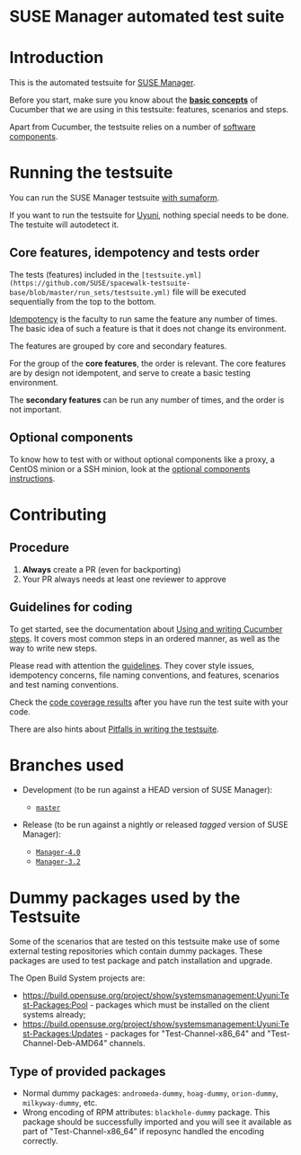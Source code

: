 # SUSE Manager automated test suite

# Introduction

This is the automated testsuite for [SUSE Manager](https://www.suse.com/products/suse-manager/).

Before you start, make sure you know about the [**basic concepts**](https://cucumber.io/docs/gherkin/reference) of Cucumber that we are using in this testsuite: features, scenarios and steps.

Apart from Cucumber, the testsuite relies on a number of [software components](documentation/software-components.md).


# Running the testsuite

You can run the SUSE Manager testsuite [with sumaform](https://github.com/uyuni-project/sumaform/blob/master/README_ADVANCED.md#cucumber-testsuite).

If you want to run the testsuite for [Uyuni](https://www.uyuni-project.org), nothing special needs to be done. The testuite will autodetect it.

## Core features, idempotency and tests order

The tests (features) included in the `[testsuite.yml](https://github.com/SUSE/spacewalk-testsuite-base/blob/master/run_sets/testsuite.yml)` file will be executed sequentially from the top to the bottom.

[Idempotency](documentation/idempotency.md) is the faculty to run same the feature any number of times. The basic idea of such a feature is that it does not change its environment.

The features are grouped by core and secondary features.

For the group of the **core features**, the order is relevant. The core features are by design not idempotent, and serve to create a basic testing environment.

The **secondary features** can be run any number of times, and the order is not important.

## Optional components

To know how to test with or without optional components like a proxy, a CentOS minion or a SSH minion, look at the [optional components instructions](documentation/optional.md).


# Contributing

## Procedure

1. **Always** create a PR (even for backporting)
2. Your PR always needs at least one reviewer to approve

## Guidelines for coding

To get started, see the documentation about [Using and writing Cucumber steps](documentation/cucumber-steps.md). It covers most common steps in an ordered manner, as well as the way to write new steps.

Please read with attention the [guidelines](documentation/guidelines.md). They cover style issues, idempotency concerns, file naming conventions, and features, scenarios and test naming conventions.

Check the [code coverage results](documentation/codecoverage.md) after you have run the test suite with your code.

There are also hints about [Pitfalls in writing the testsuite](documentation/pitfalls.md).


# Branches used

* Development (to be run against a HEAD version of SUSE Manager):

  * [`master`](https://github.com/uyuni-project/uyuni)

* Release (to be run against a nightly or released *tagged* version of SUSE Manager):

  * [`Manager-4.0`](https://github.com/SUSE/spacewalk/tree/Manager-4.0)
  * [`Manager-3.2`](https://github.com/SUSE/spacewalk/tree/Manager-3.2)


# Dummy packages used by the Testsuite
Some of the scenarios that are tested on this testsuite make use of some external testing repositories which contain dummy packages. These packages are used to test package and patch installation and upgrade.

The Open Build System projects are:
- https://build.opensuse.org/project/show/systemsmanagement:Uyuni:Test-Packages:Pool - packages which must be installed on the client systems already;
- https://build.opensuse.org/project/show/systemsmanagement:Uyuni:Test-Packages:Updates - packages for "Test-Channel-x86_64" and "Test-Channel-Deb-AMD64" channels.

## Type of provided packages
- Normal dummy packages: `andromeda-dummy`, `hoag-dummy`, `orion-dummy`, `milkyway-dummy`, etc.
- Wrong encoding of RPM attributes: `blackhole-dummy` package. This package should be successfully imported and you will see it available as part of "Test-Channel-x86_64" if reposync handled the encoding correctly.
